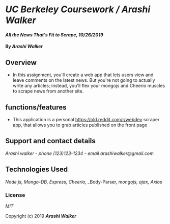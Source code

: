 # _UC Berkeley Coursework / Arashi Walker_

#### _All the News That's Fit to Scrape, 10/26/2019_

#### By _Arashi Walker_

## Overview


* In this assignment, you'll create a web app that lets users view and leave comments on the latest news. But you're not going to actually write any articles; instead, you'll flex your mongojs and Cheerio muscles to scrape news from another site.

## functions/features

* This application is a personal https://old.reddit.com/r/webdev scraper app, that allows you to grab articles published on the front page  

## Support and contact details

_Arashi walker - phone (123)123-1234 - email arashiwalker@gmail.com_

## Technologies Used

_Node.js,_ _Mongo-DB,_ _Express,_ _Cheerio,_ _Body-Parser, _mongojs,_ _ajax,_ _Axios_ 


### License

*MIT*

Copyright (c) 2019 **_Arashi Walker_**
